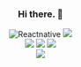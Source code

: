 <div align=center>

### Hi there. 👋



![Reactnative](https://img.shields.io/badge/Reactnative-61DAFB.svg?&style=for-the-badge&logo=React&logoColor=FFFFFF)
    <img src="https://img.shields.io/badge/react-3776AB?style=for-the-badge&logo=react&logoColor=white"> 
<br/>
   <img src="https://img.shields.io/badge/html5-E34F26?style=for-the-badge&logo=html5&logoColor=white"> 
  <img src="https://img.shields.io/badge/css-1572B6?style=for-the-badge&logo=css3&logoColor=white"> 
  <img src="https://img.shields.io/badge/javascript-F7DF1E?style=for-the-badge&logo=javascript&logoColor=black"> 
  <br/>
    <img src="https://img.shields.io/badge/github-181717?style=for-the-badge&logo=github&logoColor=white">
</div>


